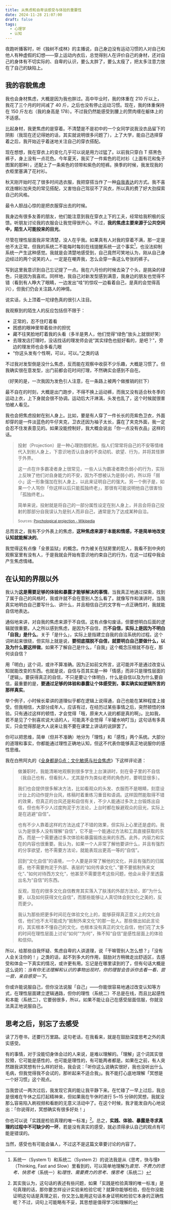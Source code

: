 ```yaml
---
title: 从焦虑和自卑谈感受与体验的重要性
date: 2024-11-28 21:07:00
draft: false
tags:
  - 心理学
  - 认知
---
```


夜跑听播客时，听《独树不成林》的主播说，自己身边没有运动习惯的人对自己和他人有种虚假的幻想——穿上运动内衣后，总觉得别人在评价自己的身材，还对自己的身体有不切实际的、自卑的认识，要么太胖了，要么太瘦了，把太多注意力放在了自己的缺陷上。

<!--more-->

## 我的容貌焦虑

我也会身材焦虑，大概是因为我也胖过。高中毕业时，我的体重在 210 斤以上，我花了三个月的时间减了 40 斤，之后也没有停止运动习惯。现在，我的体重保持在 150 斤左右（我的身高是 178）。不过我仍然能感受到腰上的赘肉缠在躯体上的不适感。

比起身材，我更焦虑的是穿着。不清楚是不是初中的一个女同学说我没衣品留下的阴影（我现在还记得她的话，其实就说明很多问题了），上了大学，能自己选择穿着之后，我开始近乎着迷地关注自己的穿衣搭配。

现在想想，我在穿衣上的变化几乎可以说是用力过猛了。以前我只穿白 T 搭黑色裤子，身上没有一点花色。今年夏天，我买了一件紫色的花衬衫（上面有花和兔子图案的那种），还配上了一条紫色的领带和紫色的短裤。换季的时候，我发现我的衣柜里塞满了花衬衫。

秋天刚开始时花了很多时间选衣服，我把穿搭当作了一种[自我表达](/posts/自我外化与表达欲/)的方式。我不喜欢连帽衫加夹克的常见搭配，又害怕自己驾驭不了风衣，所以真的费了好大劲探索自己的风格。

最令人胆战心惊的是把衣服穿出去的时候。

我身边有很多友善的朋友，他们能注意到我在穿衣上下的工夫，经常给我积极的反馈。听朋友讨论我的衣服会让我觉得很开心。不过，**我的焦虑主要来源于公共空间中，陌生人可能投来的目光**。

尽管在理性层面我非常清楚，没人在乎我。如果真有人对我的穿着不满，那一定是他不太正常。但我的系统二不能每时每刻在线提醒系统一这个事实[^1]，也没法抑制系统一产生这种感觉。我就是会清楚地感受到，自己竟然可笑地认为，刚从自己身边经过的两个说笑的人，一定是在嘲弄我，怎么会穿一条这么夸张的裤子。

写到这里我意识到自己忘记提了一点。我在六月份的时候去染了个头，是挑染的绿色，只是因为我喜欢。同样地，我自己对新发型感到满意，我身边的朋友也觉得不错（看到有人睁大了眼睛，一边发出“哇”的惊叹一边看着自己，是真的会觉得高兴），但我们仍会关注路人的神情。

说实话，头上顶着一坨绿色真的很引人注目。

我观察到的陌生人的反应包括但不限于：

- 正常的，忍不住盯着看
- 困惑的眼神里带着些许的担忧
- 藏不往笑脸地盯着我的头看（多半是男人，他们觉得“绿色”放头上就很好笑）
- 去理发店打理时，没话找话的理发师会说“其实绿色也挺好看的，是吧？”，旁边的理发师也会多看几眼
- “你这头发有个性啊，可以，可以。”之类的话

不过我对发型倒是没什么焦虑，反而能在观察中收获不少乐趣，大概是习惯了。但我确实很在意发型，出门前都会花时间打理，不然确实会感到不自在。

（好笑的是，一次我因为发色引人注意，在一条路上被两个做推销的拦下）

最不自在的时刻，大概是出门跑步，不得不换上运动裤，而我又没有适合秋冬季的运动上衣，上下身就会很不协调。运动后大汗淋漓，头发也乱了，这个时候就很害怕被人看见。

我也会把焦虑投射在别人身上。比如，要是有人穿了一件长长的亮紫色卫衣，外面却穿的是一件淡蓝色的牛仔夹克，卫衣还因为袖子太长，露在了夹克外面，我一定会忍不住发表意见的。如果没能控制好，我大概会说出「你一点没有衣品」这样的话。

> 投射（Projection）是一种心理防御机制，指人们常常将自己的不安等情绪代入到别人身上，下意识地否认自身的不良动机、欲望、行为，并将其怪罪于外界。
>
> 这一点在许多霸凌者身上很常见，一些人认为霸凌者欺负弱小的行为，实际上反映了他们对自身能力的不安，因为不想被认为是弱小的，所以将「弱小」这一形象强加在别人身上，以此来证明自己的强大。另一个例子是，如果一个人骂你「你这样以后只能孤独终老」，那很有可能说明他自己很害怕「孤独终老」。
>
> 简单来说，投射就是将自己的一部分属性设定在别人身上，并且会将自己投射的那部分自我误认为是别人而非自己，通常是为了达成某种自洽。
>
> <span style="font-size: 80%">Sources: [Psychological projection - Wikipedia](https://en.wikipedia.org/wiki/Psychological_projection)</span>

总而言之，我有不少外表上的焦虑，**这种焦虑来源于本能和情感，不是简单地改变认知就能解决的**。

我觉得这有点像「全景监狱」的概念。作为被关在狱房里的犯人，我看不到中央的观察室里有没有人，于是我就会开始有意识地约束自己的行为，在这一过程中我会产生焦虑情绪。

## 在认知的界限以外

我认为**这是需要足够的体验和暴露才能够解决的事情**。当我真正地通过探索，找到了属于自己的风格时，我或许就不会在意别人怎么看了。就像写作和演讲时，当我真实地明白自己要写什么、讲什么，并且相信自己的文字有一点正确性时，我就能自信地表达。

通俗地来讲，对自我的焦虑来源于不自信。这有点像句废话，但要想明白后面的逻辑就很重要。人之所以感到焦虑，是因为不自信，而**不自信，实际上是因为不明白「自我」是什么**。关于「是什么」，实际上是指建立自我的自洽系统的过程。这个词听起来很绕，但实际上就是说，**要彻底摆脱不自信，就要明白自己要做什么，以及为什么要这样做**。如果不了解自己是什么，「自我」这个概念压根就不存在，那何谈自信？

用「明白」这个词，或许不算准确。因为正如前文所言，这可能并不是通过改变认知就能改变的东西。也就是说，自信与否其实是一种「情感」而非只是理性层面的「逻辑」。要获得真正的自信，不只是要让个体明白，什么是自信以及为什么要自信，最重要的是，**要通过足够的体验和暴露让个体感受到，事实确实如逻辑所言的那样真实**。

举个例子，小时候长辈讲的道理似乎都在逻辑上说得通，自己也能在某种程度上接受。但我相信，大部分成年人，应该有过，在经历过某些事情之后，突然顿悟的体验。只有通过这样的顿悟，才会觉得「哦，原来大人说的都是真的啊」。比如我，若不是见了个别喜欢说大话的人，可能真不会觉得「半罐水响叮当」这句话有多真实，只会觉得那是大人说来让我不要在课堂上讲话的说辞罢了。

你可以把思维，简单（但并不准确）地分为「理性」和「感性」两个系统。大部分的道理和事实，你都能通过理性正确地认知，但这不代表你能够真正地说服你的感性思维。

我在白熊阿丸的《[全身都是G点：文化敏感与社会焦虑](https://blog.bxaw.name/archives/The-Whole-Body-As-A-G-Spot-Cultural-Sensitivity-And-Social-Anxiety.html)》下这样评论道：

> 做兼职时，我能清晰地观察到很多学生上台演讲时，刻在骨子里的不自信（我自己也有，但看别人，尤其是作为类似老师的角色时，要明显很多）。
>
> 我们也会提供很多解决方法，比如看观众的头发、衣服而不是眼睛，刻意设计台上的动作提升台风，练稿时着重练习重音和语调。这样固然能取得不错的效果，但真正的台风还是和自信有关，不少人能通过多次上台锻炼出自信，但也有不少人过度拘泥于方法论，上台时都在躲避观众的目光，实际上是在逃避“自信”。
>
> 也有不少人靠着这样的方法达成了不错的效果，但实际上心里还是虚的。我认为是很多人没有理解“自信”，它不是一个能通过方法和工具直接获取的东西，而是一个需要通过多次体验和暴露锻炼出来的东西。此外，内驱力和实在的内容也很重要。我认为，如果一个人非常了解他要讲什么，并且有强烈的分享欲望，他不需要方法论，就能表现出更高一等的“自信”。
>
> 回到“文化自信”的语境，一个人要是非常了解他的文化，并且有强烈的归属感，他不需要拘泥于外部、表层的“如何传承文化”、”要不要抵制外来文化“、”如何对待西方文化“，他甚至不需要思考这些问题，他会从骨子里透露出名为“自信”的东西。
>
> 反观，现在的很多文化自信教育其实落入了肤浅的外部方法论，即“为什么要，以及如何获得文化自信”，而那些能够让人真切体会到文化之美的，反而更少。
>
> 我认为那些把更多时间花在体验文化上的，能够获得真正意义上的文化自信，他们也不太可能成为“抵制外来文化”的那一批人。那些做出如此言论的，其实根本不懂自己的文化，也根本没有真正的文化自信，他们花了太多的时间在理性层面上讨论“如何”“为何”，殊不知“自信”是感性层面上的体验和信仰。

所以，给那些自我怀疑、焦虑自卑的人讲道理，说「干嘛管别人怎么想？」「没有人会关注你的！」之类的话，起不到多大的作用，鼓励对方稍微走出舒适区，去感受和体会一下真实的情况，或许更有用。忘记是在哪里读到的了，但有句话大概是这么说的：*当有你无法理解和认识的事物出现时，你的理智会告诉你去看一看、尝一尝，亲自感受一下*。

你或许能说服自己，但你没法说服「自己」——你能很容易地通过改变认知等方式，在理性层面建立逻辑通路，但你的理性（系统二）不总是在线，而且比起感性和本能（系统二），它要弱很多，所以，如果不能让自己在感受层面信服，你就没法真正地说服自己。

## 思考之后，别忘了去感受

读了万卷书，还要行万里路。这句老话，在我看来，就是在鼓励深度思考之外的真实感受。

有的事情，对于没能切身体会过的人来说，是难以理解的。「理解」这个词其实很狡猾，它可能是感性的，也可能是理性的，有可能两者都是。如果在之前，有人突然跟我讲冥想有什么样的好处，我会说：「听你这么说确实很好，我也没听出什么毛病，但我觉得我不会试的，那听起来不适合我」。我不能打心底地理解「冥想是一个好习惯」这个观点。

当我尝试一两次过后，我发现它真的能让我平静下来。在忙碌了一早上过后，我总是很难在午休之后打起精神来，但如果我在午休时进行 5~15 分钟的冥想，我就没那么容易陷入刷视频和看剧的无意义活动中了。在这个时候，我才能发自内心地说出：「你说得对，冥想确实有很多好处！」

你也可以说「实践是检验真理的唯一标准」[^3]。总之，**实践、体验、暴露是寻求真理的过程中不可缺少的一环**，若是没有真实的感受，就必须得承认自己的观点有可能是错误的。

当然，感受也有可能会骗人，不过这不是这篇文章要讨论的内容了。

[^1]: 系统一（System  1）和系统二（System 2）的说法我是从《思考，快与慢》（Thinking, Fast and Slow）里看到的，可以简单地理解为*直觉、不费力的思考、快思考*（系统一）和*理性、需要费力的思考、慢思考*（系统二）
[^3]: 其实我认为，这句话的表述有些问题，如果「实践是检验真理的唯一标准」是句真理的话，那你要怎样设计实验来检验它呢？就算你能够检验，但在你没能证明这句话是真理之前，你又怎么能用这句话本身证明和检验它本身的正确性呢？不过，词句上可能略有不妥，其思想是值得学习和理解的
